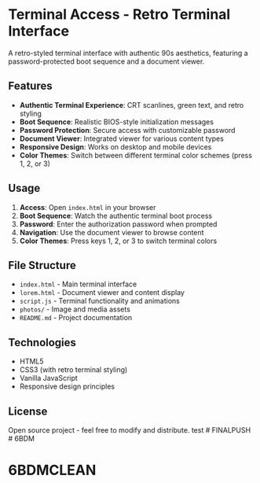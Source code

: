# Terminal Access - Retro Terminal Interface

A retro-styled terminal interface with authentic 90s aesthetics, featuring a password-protected boot sequence and a document viewer.

## Features

- **Authentic Terminal Experience**: CRT scanlines, green text, and retro styling
- **Boot Sequence**: Realistic BIOS-style initialization messages
- **Password Protection**: Secure access with customizable password
- **Document Viewer**: Integrated viewer for various content types
- **Responsive Design**: Works on desktop and mobile devices
- **Color Themes**: Switch between different terminal color schemes (press 1, 2, or 3)

## Usage

1. **Access**: Open `index.html` in your browser
2. **Boot Sequence**: Watch the authentic terminal boot process
3. **Password**: Enter the authorization password when prompted
4. **Navigation**: Use the document viewer to browse content
5. **Color Themes**: Press keys 1, 2, or 3 to switch terminal colors

## File Structure

- `index.html` - Main terminal interface
- `lorem.html` - Document viewer and content display
- `script.js` - Terminal functionality and animations
- `photos/` - Image and media assets
- `README.md` - Project documentation

## Technologies

- HTML5
- CSS3 (with retro terminal styling)
- Vanilla JavaScript
- Responsive design principles

## License

Open source project - feel free to modify and distribute.
t e s t  
 #   F I N A L P U S H  
 #   6 B D M  
 
# 6BDMCLEAN
